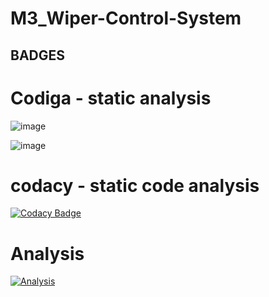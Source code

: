 # M3_Wiper-Control-System

## BADGES

# Codiga - static analysis 
![image](https://user-images.githubusercontent.com/101582230/168410090-7b19211a-8f10-41cd-8f61-d7fa91c9f947.png)

![image](https://user-images.githubusercontent.com/101582230/168410101-14df6b80-bea0-4ace-9bab-6a65acb39385.png)

# codacy - static code analysis
[![Codacy Badge](https://app.codacy.com/project/badge/Grade/76812c0319674d12b15a9265a404a6a6)](https://www.codacy.com/gh/Nirmala1-2/M3_Wiper-Control-System/dashboard?utm_source=github.com&amp;utm_medium=referral&amp;utm_content=Nirmala1-2/M3_Wiper-Control-System&amp;utm_campaign=Badge_Grade)

# Analysis
[![Analysis](https://github.com/Nirmala1-2/M3_Wiper-Control-System/actions/workflows/Analysis.yml/badge.svg)](https://github.com/Nirmala1-2/M3_Wiper-Control-System/actions/workflows/Analysis.yml)
